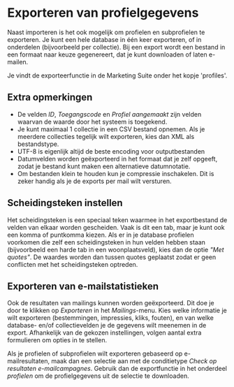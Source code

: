 # Exporteren van profielgegevens

Naast importeren is het ook mogelijk om profielen en subprofielen te exporteren. 
Je kunt een hele database in één keer exporteren, of in onderdelen (bijvoorbeeld
per collectie). Bij een export wordt een bestand in een formaat naar keuze 
gegenereert, dat je kunt downloaden of laten e-mailen.

Je vindt de exporteerfunctie in de Marketing Suite onder het kopje 'profiles'.

## Extra opmerkingen 

* De velden *ID*, *Toegangscode* en *Profiel aangemaakt* zijn velden waarvan de waarde door het systeem is toegekend.
* Je kunt maximaal 1 collectie in een CSV bestand opnemen. Als je meerdere collecties tegelijk wilt exporteren, kies dan XML als bestandstype.
* UTF-8 is eigenlijk altijd de beste encoding voor outputbestanden
* Datumvelden worden geëxporteerd in het formaat dat je zelf opgeeft, zodat je bestand kunt maken een alternatieve datumnotatie.
* Om bestanden klein te houden kun je compressie inschakelen. Dit is zeker handig als je de exports per mail wilt versturen.

## Scheidingsteken instellen

Het scheidingsteken is een speciaal teken waarmee in het exportbestand de
velden van elkaar worden gescheiden. Vaak is dit een tab, maar je kunt ook een 
komma of puntkomma kiezen. Als er in je database profielen voorkomen die zelf 
een scheidingsteken in hun velden hebben staan (bijvoorbeeld een harde tab in 
een woonplaatsveld), kies dan de optie *"Met quotes"*. De waardes worden dan
tussen quotes geplaatst zodat er geen conflicten met het scheidingsteken optreden.


## Exporteren van e-mailstatistieken

Ook de resultaten van mailings kunnen worden geëxporteerd. Dit doe je door te 
klikken op *Exporteren* in het *Mailings*-menu. Kies welke informatie je wilt 
exporteren (bestemmingen, impressies, kliks, fouten), en van welke database- 
en/of collectievelden je de gegevens wilt meenemen in de export. Afhankelijk 
van de gekozen instellingen, volgen aantal extra formulieren om opties in te stellen.

Als je profielen of subprofielen wilt exporteren gebaseerd op e-mailresultaten, 
maak dan een selectie aan met de conditietype *Check op resultaten e-mailcampagnes*. 
Gebruik dan de exportfunctie in het onderdeel *profielen* om de profielgegevens 
uit de selectie te downloaden.
